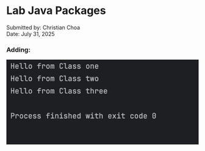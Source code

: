 # Lab Java Packages

Submitted by: Christian Choa <br/>
Date: July 31, 2025

### Adding:
![Screenshot of output](output.png)




